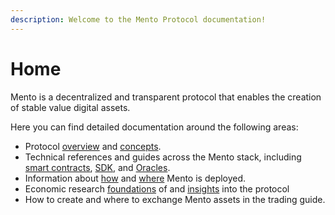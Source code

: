 ```yaml
---
description: Welcome to the Mento Protocol documentation!
---
```


# Home

Mento is a decentralized and transparent protocol that enables the creation of stable value digital assets.&#x20;

Here you can find detailed documentation around the following areas:&#x20;

* Protocol [overview](mento-protocol/what-why-who-mento.md) and [concepts](protocol-concepts/stability.md).
* Technical references and guides across the Mento stack, including [smart contracts](developers/smart-contracts/), [SDK](developers/mento-sdk/), and [Oracles](developers/oracles/).
* Information about [how](developers/deployments/parameters.md) and [where](developers/deployments/) Mento is deployed.
* Economic research [foundations](protocol-concepts/stability.md) of and [insights](economics/research.md) into the protocol
* How to create and where to exchange Mento assets in the trading guide.&#x20;
